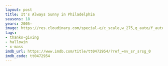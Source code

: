 ```yaml
---
layout: post
title: It's Always Sunny in Philadelphia
seasons: 18
years: 2005–
image: https://res.cloudinary.com/special-e/c_scale,w_275,q_auto/f_auto/Series%20posters/It_s_Always_Sunny_in_Philadelphia.png
tags:
- thanks-giving
- hallowin
- x-mass
imdb_url: https://www.imdb.com/title/tt0472954/?ref_=nv_sr_srsg_0
imdb_code: tt0472954
---
```

